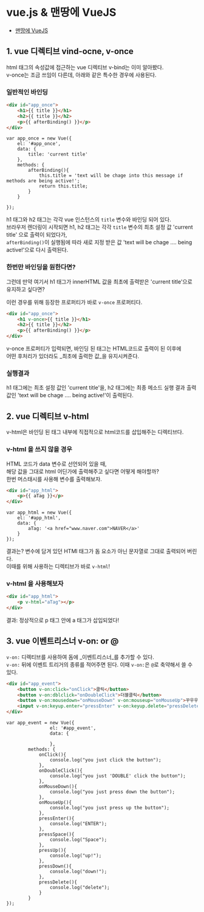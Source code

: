 # vue.js & 맨땅에 VueJS

* [맨땅에 VueJS](https://medium.com/@hozacho/)

## 1. vue 디렉티브 vind-ocne, v-once
html 태그의 속성값에 접근하는 vue 디렉티브 v-bind는 이미 알아봤다.  
v-once는 조금 쓰임이 다른데, 아래와 같은 특수한 경우에 사용된다.

### 일반적인 바인딩
```html
<div id="app_once">
	<h1>{{ title }}</h1>
	<h2>{{ title }}</h2>
	<p>{{ afterBinding() }}</p>
</div>
```
   
```javscript
var app_once = new Vue({ 
	el: '#app_once',
	data: {
		title: 'current title'
	},
	methods: {
		afterBinding(){
			this.title = 'text will be chage into this message if methods are being active!';
			return this.title;
		}
	}

});
```
   
h1 태그와 h2 태그는 각각 vue 인스턴스의 `title` 변수와 바인딩 되어 있다.  
브라우저 렌더링이 시작되면 h1, h2 태그는 각각 `title` 변수의 최초 설정 값 'current title' 으로 출력이 되었다가,  
`afterBinding()`이 실행됨에 따라 새로 지정 받은 값 'text will be chage .... being active!'으로 다시 출력된다.  

### 한번만 바인딩을 원한다면?
그런데 만약 여기서 h1 태그가 innerHTML 값을 최초에 출력받은 'current title'으로 유지하고 싶다면?
  
이런 경우를 위해 등장한 프로퍼티가 바로 `v-once` 프로퍼티다.  

```html
<div id="app_once">
	<h1 v-once>{{ title }}</h1>
	<h2>{{ title }}</h2>
	<p>{{ afterBinding() }}</p>
</div>
```

v-once 프로퍼티가 입력되면, 바인딩 된 태그는 HTML코드로 출력이 된 이후에  
어떤 후처리가 있더라도 _최초에 출력한 값_을 유지시켜준다.  

### 실행결과
h1 태그에는 최초 설정 값인 'current title'을,
h2 태그에는 최종 메소드 실행 결과 출력 값인 'text will be chage .... being active!'이 출력된다.

   
## 2. vue 디렉티브 v-html
v-html은 바인딩 된 태그 내부에 직접적으로 html코드를 삽입해주는 디렉티브다.

### v-html 을 쓰지 않을 경우
HTML 코드가 data 변수로 선언되어 있을 때,  
해당 값을 그대로 html 어딘가에 출력해주고 싶다면 어떻게 해야할까?  
한번 머스태시를 사용해 변수를 출력해보자.  

```html
<div id="app_html">
	<p>{{ aTag }}</p>
</div>
```

```javscript
var app_html = new Vue({ 
	el: '#app_html',
	data: {
		aTag: '<a href="www.naver.com">NAVER</a>'
	}
});
```

결과는? 변수에 담겨 있던 HTMl 태그가 돔 요소가 아닌 문자열로 그대로 출력되어 버린다.  
이때를 위해 사용하는 디렉티브가 바로 `v-html`!

### v-html 을 사용해보자
```html
<div id="app_html">
	<p v-html="aTag"></p>
</div>
```
결과: 정상적으로 p 태그 안에 a 태그가 삽입되었다!


## 3. vue 이벤트리스너 v-on: or @
`v-on:` 디렉티브를 사용하여 돔에 _이벤트리스너_를 추가할 수 있다.  
`v-on:` 뒤에 이벤트 트리거의 종류를 적어주면 된다. 이때 `v-on:`은 `@`로 축약해서 쓸 수 있다.   

```html
<div id="app_event">
	<button v-on:click="onClick">클릭</button>
	<button v-on:dblclick="onDoubleClick">더블클릭</button>
	<button v-on:mousedown="onMouseDown" v-on:mouseup="onMouseUp">꾸우우욱</button>
	<input v-on:keyup.enter="pressEnter" v-on:keyup.delete="pressDelete" v-on:keyup.up="pressUp" v-on:keyup.down="pressDown" v-on:keyup.space="pressSpace" placeholder="텍스트를 입력하고 키보드를 조작해보세요">
</div>
```

```javscript
var app_event = new Vue({ 
                el: '#app_event',
                data: {
					
                },
		methods: {
			onClick(){
				console.log("you just click the button");
			},
			onDoubleClick(){
				console.log("you just 'DOUBLE' click the button");
			},
			onMouseDown(){
				console.log("you just press down the button");
			},
			onMouseUp(){
				console.log("you just press up the button");
			},
			pressEnter(){
				console.log("ENTER");
			},
			pressSpace(){
				console.log("Space");
			},
			pressUp(){
				console.log("up!");
			},
			pressDown(){
				console.log("down!");
			},
			pressDelete(){
				console.log("delete");
			}
		}
});

```